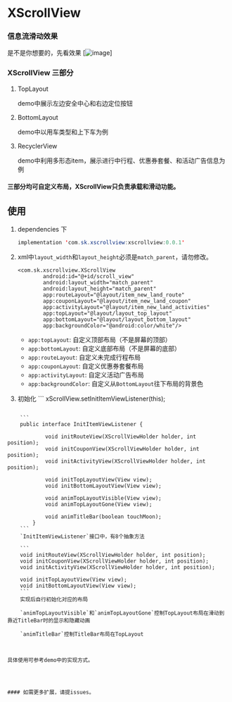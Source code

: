 # XScrollView
### 信息流滑动效果 


是不是你想要的，先看效果
[![image](https://github.com/magicbaby810/XScrollView/tree/master/app/src/main/res/raw/demo_video.gif)]

### XScrollView 三部分

1. TopLayout 

	demo中展示左边安全中心和右边定位按钮
	
2. BottomLayout
   
   demo中以用车类型和上下车为例	
   
3. RecyclerView
	
	demo中利用多形态item，展示进行中行程、优惠券套餐、和活动广告信息为例
	
#### 三部分均可自定义布局，XScrollView只负责承载和滑动功能。

## 使用
1. dependencies 下
	
	```java 
	implementation 'com.sk.xscrollview:xscrollview:0.0.1'
	```

1. xml中`layout_width`和`layout_height`必须是`match_parent`，请勿修改。

	```
	<com.sk.xscrollview.XScrollView
	        android:id="@+id/scroll_view"
	        android:layout_width="match_parent"
	        android:layout_height="match_parent"
	        app:routeLayout="@layout/item_new_land_route"
	        app:couponLayout="@layout/item_new_land_coupon"
	        app:activityLayout="@layout/item_new_land_activities"
	        app:topLayout="@layout/layout_top_layout"
	        app:bottomLayout="@layout/layout_bottom_layout"
	        app:backgroundColor="@android:color/white"/>
	```   
	
	- `app:topLayout`: 自定义顶部布局（不是屏幕的顶部）
	- `app:bottomLayout`: 自定义底部布局（不是屏幕的底部）
	- `app:routeLayout`: 自定义未完成行程布局
	- `app:couponLayout`: 自定义优惠券套餐布局
	- `app:activityLayout`: 自定义活动广告布局
	- `app:backgroundColor`: 自定义从`BottomLayout`往下布局的背景色  
  

2. 初始化  ```
xScrollView.setInitItemViewListener(this);
```
	
	```
	public interface InitItemViewListener {
	
	        void initRouteView(XScrollViewHolder holder, int position);
	        void initCouponView(XScrollViewHolder holder, int position);
	        void initActivityView(XScrollViewHolder holder, int position);
	
	        void initTopLayoutView(View view);
	        void initBottomLayoutView(View view);
	
	        void animTopLayoutVisible(View view);
	        void animTopLayoutGone(View view);
	
	        void animTitleBar(boolean touchMoon);
	    }
	```    
	`InitItemViewListener`接口中，有8个抽象方法
	
	```
	void initRouteView(XScrollViewHolder holder, int position);
	void initCouponView(XScrollViewHolder holder, int position);
	void initActivityView(XScrollViewHolder holder, int position);
	
	void initTopLayoutView(View view);
	void initBottomLayoutView(View view);
	```
	实现后自行初始化对应的布局
	
	`animTopLayoutVisible`和`animTopLayoutGone`控制TopLayout布局在滑动到靠近TitleBar时的显示和隐藏动画
	
	`animTitleBar`控制TitleBar布局在TopLayout
	  
	  

具体使用可参考demo中的实现方式。




#### 如需更多扩展，请提issues。

